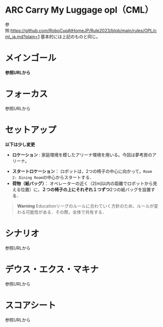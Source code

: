 # ARC Carry My Luggage opl（CML）
参照:https://github.com/RoboCupAtHomeJP/Rule2023/blob/main/rules/OPL/cml_ja.md?plain=1
基本的には上記のものと同じ。
# メインゴール
**参照URLから**


# フォーカス
参照URLから
# セットアップ
**以下は少し変更**
+ **ロケーション** : 家庭環境を模したアリーナ環境を用いる。今回は夢考房のアリーナ。
- **スタートロケーション**： ロボットは，2つの椅子の中心に向かって，`Room 2: Dining Room`の中心からスタートする．
- **荷物（紙バッグ）**： オペレーターの近く（2\[m\]以内の距離でロボットから見える位置）に，**２つの椅子の上にそれぞれ１つずつ**2つの紙バッグを設置する．


> **Warning**
> Educationリーグのルールに合わていく方針のため、ルールが変わる可能性がある．その際，全体で共有する．
  
# シナリオ
参照URLから
# デウス・エクス・マキナ
参照URLから
# スコアシート
参照URLから
